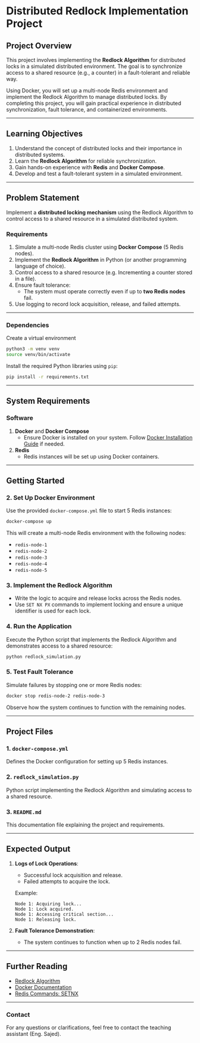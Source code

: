 # Distributed Redlock Implementation Project

## **Project Overview**
This project involves implementing the **Redlock Algorithm** for distributed locks in a simulated distributed environment. The goal is to synchronize access to a shared resource (e.g., a counter) in a fault-tolerant and reliable way.

Using Docker, you will set up a multi-node Redis environment and implement the Redlock Algorithm to manage distributed locks. By completing this project, you will gain practical experience in distributed synchronization, fault tolerance, and containerized environments.

---

## **Learning Objectives**
1. Understand the concept of distributed locks and their importance in distributed systems.
2. Learn the **Redlock Algorithm** for reliable synchronization.
3. Gain hands-on experience with **Redis** and **Docker Compose**.
4. Develop and test a fault-tolerant system in a simulated environment.

---

## **Problem Statement**
Implement a **distributed locking mechanism** using the Redlock Algorithm to control access to a shared resource in a simulated distributed system. 

### **Requirements**
1. Simulate a multi-node Redis cluster using **Docker Compose** (5 Redis nodes).
2. Implement the **Redlock Algorithm** in Python (or another programming language of choice).
3. Control access to a shared resource (e.g. Incrementing a counter stored in a file).
4. Ensure fault tolerance:
   - The system must operate correctly even if up to **two Redis nodes** fail.
5. Use logging to record lock acquisition, release, and failed attempts.

---

### **Dependencies**
Create a virtual environment
```bash
python3 -m venv venv
source venv/bin/activate
```

Install the required Python libraries using `pip`:
```bash
pip install -r requirements.txt
```

----
## **System Requirements**

### **Software**
1. **Docker** and **Docker Compose**
   - Ensure Docker is installed on your system. Follow [Docker Installation Guide](https://docs.docker.com/get-docker/) if needed.
2. **Redis**
   - Redis instances will be set up using Docker containers.

---

## **Getting Started**

### **2. Set Up Docker Environment**
Use the provided `docker-compose.yml` file to start 5 Redis instances:
```bash
docker-compose up
```
This will create a multi-node Redis environment with the following nodes:
- `redis-node-1`
- `redis-node-2`
- `redis-node-3`
- `redis-node-4`
- `redis-node-5`

### **3. Implement the Redlock Algorithm**
- Write the logic to acquire and release locks across the Redis nodes.
- Use `SET NX PX` commands to implement locking and ensure a unique identifier is used for each lock.

### **4. Run the Application**
Execute the Python script that implements the Redlock Algorithm and demonstrates access to a shared resource:
```bash
python redlock_simulation.py
```

### **5. Test Fault Tolerance**
Simulate failures by stopping one or more Redis nodes:
```bash
docker stop redis-node-2 redis-node-3
```
Observe how the system continues to function with the remaining nodes.

---

## **Project Files**

### **1. `docker-compose.yml`**
Defines the Docker configuration for setting up 5 Redis instances.

### **2. `redlock_simulation.py`**
Python script implementing the Redlock Algorithm and simulating access to a shared resource.

### **3. `README.md`**
This documentation file explaining the project and requirements.

---

## **Expected Output**
1. **Logs of Lock Operations**:
   - Successful lock acquisition and release.
   - Failed attempts to acquire the lock.

   Example:
   ```
   Node 1: Acquiring lock...
   Node 1: Lock acquired.
   Node 1: Accessing critical section...
   Node 1: Releasing lock.
   ```

2. **Fault Tolerance Demonstration**:
   - The system continues to function when up to 2 Redis nodes fail.

---

## **Further Reading**
- [Redlock Algorithm](https://redis.io/docs/latest/develop/use/patterns/distributed-locks/)
- [Docker Documentation](https://docs.docker.com/get-started/)
- [Redis Commands: SETNX](https://redis.io/docs/latest/commands/setnx/)

---

### **Contact**
For any questions or clarifications, feel free to contact the teaching assistant (Eng. Sajed).
